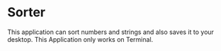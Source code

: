 # Sorter
This application can sort numbers and strings and also saves it to your desktop.
This Application only works on Terminal.
